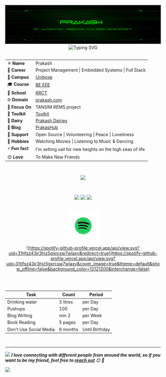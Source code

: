 <div id="header" align="center">
<img src="./Git.svg" alt="Prakash" href="https://prakashravichandran.com/">
<img src="https://readme-typing-svg.herokuapp.com?font=Qwigley&size=35&pause=1000&color=00FF17&center=true&vCenter=true&random=false&width=435&lines=With+great+power+comes+great+responsibility" alt="Typing SVG"/>
</div>
<br>
    <table align="center">
        <tr><td>⚜ <b>Name</b></td><td>Prakash</td></tr>
        <tr><td>💼 <b>Career</b></td><td>Project Management | Embedded Systems |  Full Stack</td></tr>
        <tr><td>👔 <b>Campus</b></td><td><a href="https://www.unibose.com">Unibose</a></td></tr>
        <tr><td>🎓 <b>Course</b></td><td><a href="https://blog-pink.netlify.app/">BE EEE</a></td></tr>
        <tr><td>🎒 <b>School</b></td><td><a href="https://krct.ac.in/about.php?cat=1&id=46">KRCT</a></td></tr>
        <tr><td>🌐 <b>Domain</b></td><td><a href="https://prakashravichandran.com">prakash.com</a></td></tr>
        <tr><td>💫 <b>Focus On</b></td><td>TANSIM REMS project</td></tr>
        <tr><td>🧰 <b>Toolkit</b></td><td> <a href="https://prakashravichandran.com/#skills"> Toolkit </a></td></tr>
        <tr><td>🍃 <b>Dairy</b></td><td> <a href="https://prakashdairies.netlify.app/"> Prakash Dairies</a></td></tr>
        <tr><td>📄 <b>Blog</b></td><td> <a href="https://blog-prakash.netlify.app/"> PrakasHub</a></td></tr>
        <tr><td>🧙 <b>Support</b></td><td>Open Source | Volunteering |  Peace | Loneliness</td></tr>
        <tr><td>💖 <b>Hobbies</b></td><td>Watching Movies | Listening to Music & Dancing </td></tr>
        <tr><td>⚡ <b>Fun fact</b></td><td>I'm setting sail for new heights on the high seas of life</td></tr>
        <tr><td>😍 <b>Love</b></td><td>To Make New Friends</td></tr>
    </table>
    
<br>
<p align="center">
 <img src="https://profile-counter.glitch.me/PrakasRavichandran/count.svg?bgcolor=FFFFFF&color=00F70A"/>
</p><br>

<p align="center">
  <img height="50%" width="auto" src ="https://github-readme-stats.vercel.app/api?username=PrakasRavichandran&show_icons=true&count_private=true&theme=shadow_green&hide_border=false&hide=contribs&bg_color=00000000">
  <img height="50%" width="auto" src ="https://github-readme-stats.vercel.app/api/top-langs/?username=PrakasRavichandran&layout=compact&hide_border=false&theme=shadow_green&bg_color=00000000&langs_count=6&hide=jupyter%20notebook,tex,css,php&exclude_repo=Readme">
  <img src ="https://github-readme-streak-stats.herokuapp.com?user=PrakasRavichandran&theme=shadow_green&hide_border=false&background=FFFFFF00">
  <br>
  <br>
</p>


 <div align="center">
    <img align="center" src="https://raw.githubusercontent.com/GabrielGuedess/GabrielGuedess/main/assets/images/spotify.gif" width="100" />
 </div>

<div align="center">

![https://spotify-github-profile.vercel.app/api/view.svg?uid=31tjfsz43ir3hjz5gxrcsw7wiaxy&redirect=true](https://spotify-github-profile.vercel.app/api/view.svg?uid=31tjfsz43ir3hjz5gxrcsw7wiaxy&cover_image=true&theme=default&show_offline=false&background_color=12121200&interchange=false)
   
</div><br><br>

<div align="center">

| Task | Count | Period |
|---|---|---|
|Drinking water|3 litres|per Day|
|Pushups|100|per Day|
|Blog Writing|min 2|per Week|
|Book Reading|5 pages|per Day|
|Don't Use Social Media|6 months|Until Birthday|

</div><br>


---

<img src="https://media.giphy.com/media/mRqMnL2Yp4Z9apds6Q/giphy.gif" width="40"> <em><b>I love connecting with different people from around the world, so if you want to be my friend, feel free to <a href="https://www.instagram.com/prakashravichandrann/">reach out</a> </b> 😊 💖</em><br>

<img width="100%" src="https://user-images.githubusercontent.com/74038190/212284100-561aa473-3905-4a80-b561-0d28506553ee.gif" >


